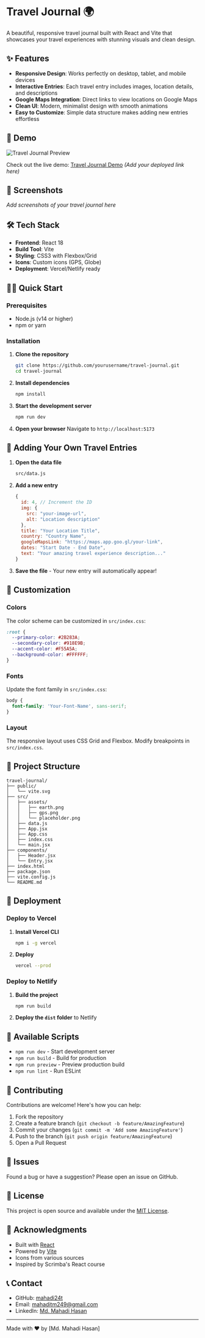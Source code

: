 # Travel Journal 🌍

A beautiful, responsive travel journal built with React and Vite that showcases your travel experiences with stunning visuals and clean design.

## ✨ Features

- **Responsive Design**: Works perfectly on desktop, tablet, and mobile devices
- **Interactive Entries**: Each travel entry includes images, location details, and descriptions
- **Google Maps Integration**: Direct links to view locations on Google Maps
- **Clean UI**: Modern, minimalist design with smooth animations
- **Easy to Customize**: Simple data structure makes adding new entries effortless

## 🚀 Demo

![Travel Journal Preview](https://img.shields.io/badge/Live_Demo-Available-green)

Check out the live demo: [Travel Journal Demo](#) *(Add your deployed link here)*

## 📸 Screenshots

*Add screenshots of your travel journal here*

## 🛠️ Tech Stack

- **Frontend**: React 18
- **Build Tool**: Vite
- **Styling**: CSS3 with Flexbox/Grid
- **Icons**: Custom icons (GPS, Globe)
- **Deployment**: Vercel/Netlify ready

## 🏃‍♂️ Quick Start

### Prerequisites

- Node.js (v14 or higher)
- npm or yarn

### Installation

1. **Clone the repository**
   ```bash
   git clone https://github.com/yourusername/travel-journal.git
   cd travel-journal
   ```

2. **Install dependencies**
   ```bash
   npm install
   ```

3. **Start the development server**
   ```bash
   npm run dev
   ```

4. **Open your browser**
   Navigate to `http://localhost:5173`

## 📝 Adding Your Own Travel Entries

1. **Open the data file**
   ```bash
   src/data.js
   ```

2. **Add a new entry**
   ```javascript
   {
     id: 4, // Increment the ID
     img: {
       src: "your-image-url",
       alt: "Location description"
     },
     title: "Your Location Title",
     country: "Country Name",
     googleMapsLink: "https://maps.app.goo.gl/your-link",
     dates: "Start Date - End Date",
     text: "Your amazing travel experience description..."
   }
   ```

3. **Save the file** - Your new entry will automatically appear!

## 🎨 Customization

### Colors
The color scheme can be customized in `src/index.css`:
```css
:root {
  --primary-color: #2B283A;
  --secondary-color: #918E9B;
  --accent-color: #F55A5A;
  --background-color: #FFFFFF;
}
```

### Fonts
Update the font family in `src/index.css`:
```css
body {
  font-family: 'Your-Font-Name', sans-serif;
}
```

### Layout
The responsive layout uses CSS Grid and Flexbox. Modify breakpoints in `src/index.css`.

## 📁 Project Structure

```
travel-journal/
├── public/
│   └── vite.svg
├── src/
│   ├── assets/
│   │   ├── earth.png
│   │   ├── gps.png
│   │   └── placeholder.png
│   ├── data.js
│   ├── App.jsx
│   ├── App.css
│   ├── index.css
│   └── main.jsx
├── components/
│   ├── Header.jsx
│   └── Entry.jsx
├── index.html
├── package.json
├── vite.config.js
└── README.md
```

## 🚀 Deployment

### Deploy to Vercel

1. **Install Vercel CLI**
   ```bash
   npm i -g vercel
   ```

2. **Deploy**
   ```bash
   vercel --prod
   ```

### Deploy to Netlify

1. **Build the project**
   ```bash
   npm run build
   ```

2. **Deploy the `dist` folder** to Netlify

## 🧪 Available Scripts

- `npm run dev` - Start development server
- `npm run build` - Build for production
- `npm run preview` - Preview production build
- `npm run lint` - Run ESLint

## 🤝 Contributing

Contributions are welcome! Here's how you can help:

1. Fork the repository
2. Create a feature branch (`git checkout -b feature/AmazingFeature`)
3. Commit your changes (`git commit -m 'Add some AmazingFeature'`)
4. Push to the branch (`git push origin feature/AmazingFeature`)
5. Open a Pull Request

## 🐛 Issues

Found a bug or have a suggestion? Please open an issue on GitHub.

## 📄 License

This project is open source and available under the [MIT License](LICENSE).

## 🙏 Acknowledgments

- Built with [React](https://reactjs.org/)
- Powered by [Vite](https://vitejs.dev/)
- Icons from various sources
- Inspired by Scrimba's React course

## 📞 Contact

- GitHub: [mahadi24t](https://github.com/mahadi24t)
- Email: mahaditm249@gmail.com
- LinkedIn: [Md. Mahadi Hasan
](https://www.linkedin.com/in/mahadi24/)

---

Made with ❤️ by [Md. Mahadi Hasan]
